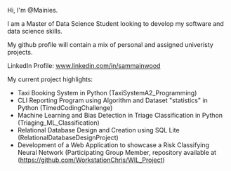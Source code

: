 Hi, I'm @Mainies.

I am a Master of Data Science Student looking to develop my software and data science skills.

My github profile will contain a mix of personal and assigned univeristy projects.

LinkedIn Profile:
www.linkedin.com/in/sammainwood

My current project highlights:
- Taxi Booking System in Python (TaxiSystemA2_Programming)
- CLI Reporting Program using Algorithm and Dataset "statistics" in Python (TimedCodingChallenge)
- Machine Learning and Bias Detection in Triage Classification in Python (Triaging_ML_Classification)
- Relational Database Design and Creation using SQL Lite (RelationalDatabaseDesignProject)
- Development of a Web Application to showcase a Risk Classifying Neural Network (Participating Group Member, repository available at (https://github.com/WorkstationChris/WIL_Project)

<!---
Mainies/Mainies is a ✨ special ✨ repository because its `README.md` (this file) appears on your GitHub profile.
You can click the Preview link to take a look at your changes.
--->
